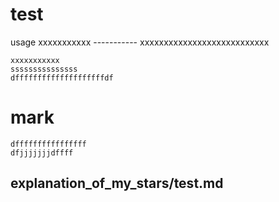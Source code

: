 test
=====
usage
    xxxxxxxxxxx
    -----------
        xxxxxxxxxxxxxxxxxxxxxxxxxxx
        
    xxxxxxxxxxx
    sssssssssssssss
    dffffffffffffffffffffdf
mark
=======

    dffffffffffffffff
    dfjjjjjjjdffff
    
explanation_of_my_stars/test.md
------------------------------------
      
